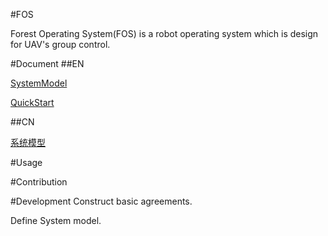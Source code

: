 #FOS

Forest Operating System(FOS)
is a robot operating system which is design for UAV's group control.


#Document
##EN

[SystemModel](Document/EN/SystemModel.md)

[QuickStart](Document/EN/QuickStart.md)

##CN

[系统模型](Document/CN/SystemModel.md)

#Usage

#Contribution

#Development
Construct basic agreements.

Define System model.
